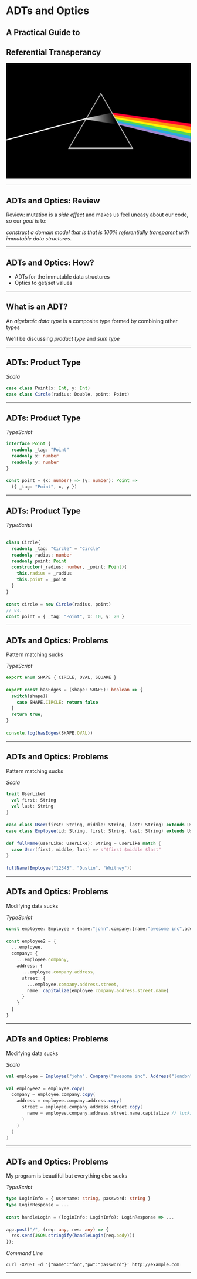 # ADTs and Optics
## A Practical Guide to 
## Referential Transperancy

![inline](./dark-side.png)
___

## ADTs and Optics: Review

Review: mutation is a *side effect* and makes us feel uneasy about our code, so our *goal* is to:

*construct a domain model that is that is 100% referentially transparent with immutable data structures*.

___

## ADTs and Optics: How? 

* ADTs for the immutable data structures
* Optics to get/set values

___

## What is an ADT?

An *algebraic data type* is a composite type formed by combining other types

We'll be discussing *product type* and *sum type*

___

## ADTs: Product Type

*Scala*

```scala
case class Point(x: Int, y: Int)
case class Circle(radius: Double, point: Point)
```

___

## ADTs: Product Type

*TypeScript*

```typescript
interface Point {
  readonly _tag: "Point"
  readonly x: number
  readonly y: number
}

const point = (x: number) => (y: number): Point => 
  ({ _tag: "Point", x, y })

```
___

## ADTs: Product Type

*TypeScript*

```typescript

class Circle{
  readonly _tag: "Circle" = "Circle"
  readonly radius: number
  readonly point: Point
  constructor(_radius: number, _point: Point){
    this.radius = _radius
    this.point = _point
  }
}

const circle = new Circle(radius, point)
// vs. 
const point = { _tag: "Point", x: 10, y: 20 }


```

___

## ADTs and Optics: Problems

Pattern matching sucks 

*TypeScript*

```typescript
export enum SHAPE { CIRCLE, OVAL, SQUARE } 

export const hasEdges = (shape: SHAPE): boolean => {
  switch(shape){
    case SHAPE.CIRCLE: return false 
  }
  return true;
}

console.log(hasEdges(SHAPE.OVAL))
```
___

## ADTs and Optics: Problems

Pattern matching sucks 

*Scala* 

```scala
trait UserLike{
  val first: String
  val last: String
}

case class User(first: String, middle: String, last: String) extends UserLike
case class Employee(id: String, first: String, last: String) extends UserLike

def fullName(userLike: UserLike): String = userLike match {
  case User(first, middle, last) => s"$first $middle $last"
}

fullName(Employee("12345", "Dustin", "Whitney"))

```

___

## ADTs and Optics: Problems

Modifying data sucks

*TypeScript*

```typescript
const employee: Employee = {name:"john",company:{name:"awesome inc",address:{city:"london",street:{num:23,name:"high street"}}}}

const employee2 = {
  ...employee,
  company: {
    ...employee.company,
    address: {
      ...employee.company.address,
      street: {
        ...employee.company.address.street,
        name: capitalize(employee.company.address.street.name)
      }
    }
  }
}
```

___
## ADTs and Optics: Problems

Modifying data sucks

*Scala*

```scala
val employee = Employee("john", Company("awesome inc", Address("london", Street(23, "high street"))))

val employee2 = employee.copy(
  company = employee.company.copy(
    address = employee.company.address.copy(
      street = employee.company.address.street.copy(
        name = employee.company.address.street.name.capitalize // luckily capitalize exists
      )
    )
  )
)
```

___


## ADTs and Optics: Problems

My program is beautiful but everything else sucks

*TypeScript*

```typescript
type LoginInfo = { username: string, password: string }
type LoginResponse = ... 

const handleLogin = (loginInfo: LoginInfo): LoginResponse => ... 

app.post("/", (req: any, res: any) => {
  res.send(JSON.stringify(handleLogin(req.body)))
});

```

*Command Line*

```
curl -XPOST -d '{"name":"foo","pw":"password"}' http://example.com
```

___


